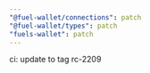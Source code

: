 ```yaml
---
"@fuel-wallet/connections": patch
"@fuel-wallet/types": patch
"fuels-wallet": patch
---
```


ci: update to tag rc-2209
